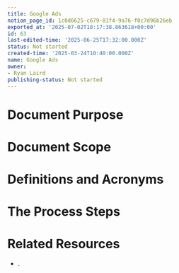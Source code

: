 ```yaml
---
title: Google Ads
notion_page_id: 1c0d6625-c679-81f4-9a76-f0c7d96b26eb
exported_at: '2025-07-02T18:17:38.863618+00:00'
id: 63
last-edited-time: '2025-06-25T17:32:00.000Z'
status: Not started
created-time: '2025-03-24T10:40:00.000Z'
name: Google Ads
owner:
- Ryan Laird
publishing-status: Not started
---
```


# Document Purpose

<!-- Unsupported block type: divider -->

<!-- Unsupported block type: unsupported -->



# Document Scope

<!-- Unsupported block type: divider -->

<!-- Unsupported block type: unsupported -->

# Definitions and Acronyms

<!-- Unsupported block type: divider -->

<!-- Unsupported block type: child_database -->

# The Process Steps

<!-- Unsupported block type: divider -->

<!-- Unsupported block type: unsupported -->

<!-- Unsupported block type: table_of_contents -->



# Related Resources

<!-- Unsupported block type: divider -->

- .